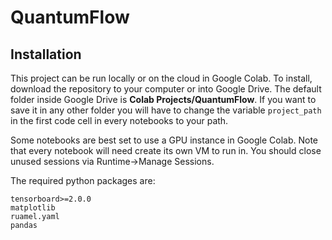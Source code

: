 # QuantumFlow

## Installation
This project can be run locally or on the cloud in Google Colab. To install, download the repository to your computer or into Google Drive. The default folder inside Google Drive is **Colab Projects/QuantumFlow**. If you want to save it in any other folder you will have to change the variable `project_path` in the first code cell in every notebooks to your path.

Some notebooks are best set to use a GPU instance in Google Colab. Note that every notebook will need create its own VM to run in. You should close unused sessions via Runtime->Manage Sessions.

The required python packages are:

```
tensorboard>=2.0.0
matplotlib
ruamel.yaml
pandas
```
